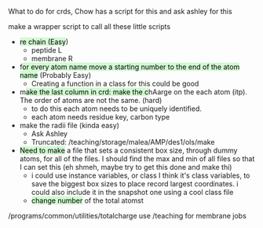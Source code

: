 What to do for crds, Chow has a script for this and ask ashley for this

make a wrapper script to call all these little scripts


- <mark style="background: #BBFABBA6;">re chain (Easy</mark>)
	- peptide L
	- membrane R
- f<mark style="background: #BBFABBA6;">or every atom name move a starting number to the end of the atom name</mark> (Probably Easy)
	- Creating a function in a class for this could be good
- m<mark style="background: #BBFABBA6;">ake the last column in crd: make the c</mark>hAarge on the each atom (itp). The order of atoms are not the same. (hard)
	- to do this each atom needs to be uniquely identified.
	- each atom needs residue key, carbon type
- make the radii file (kinda easy)
	- Ask Ashley
	- Truncated: /teaching/storage/malea/AMP/des1/ols/make
- <mark style="background: #BBFABBA6;">Need to make</mark> a file that sets a consistent box size, through dummy atoms, for all of the files. I should find the max and min of all files so that I can set this (eh shmeh, maybe try to get this done and make thi)
	- i could use instance variables, or class I think it's class variables, to save the biggest box sizes to place record largest coordinates. i could also include it in the snapshot one using a cool class file
	- <mark style="background: #BBFABBA6;">change number</mark> of the total atomst


/programs/common/utilities/totalcharge
use /teaching for membrane jobs